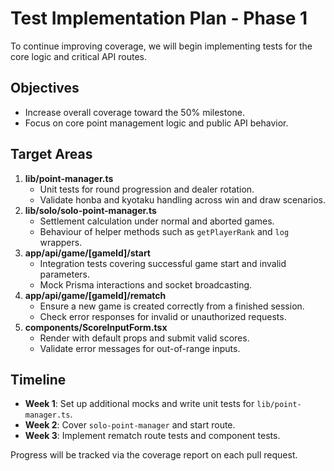# Test Implementation Plan - Phase 1

To continue improving coverage, we will begin implementing tests for the core logic and critical API routes.

## Objectives

- Increase overall coverage toward the 50% milestone.
- Focus on core point management logic and public API behavior.

## Target Areas

1. **lib/point-manager.ts**
   - Unit tests for round progression and dealer rotation.
   - Validate honba and kyotaku handling across win and draw scenarios.
2. **lib/solo/solo-point-manager.ts**
   - Settlement calculation under normal and aborted games.
   - Behaviour of helper methods such as `getPlayerRank` and `log` wrappers.
3. **app/api/game/[gameId]/start**
   - Integration tests covering successful game start and invalid parameters.
   - Mock Prisma interactions and socket broadcasting.
4. **app/api/game/[gameId]/rematch**
   - Ensure a new game is created correctly from a finished session.
   - Check error responses for invalid or unauthorized requests.
5. **components/ScoreInputForm.tsx**
   - Render with default props and submit valid scores.
   - Validate error messages for out-of-range inputs.

## Timeline

- **Week 1**: Set up additional mocks and write unit tests for `lib/point-manager.ts`.
- **Week 2**: Cover `solo-point-manager` and start route.
- **Week 3**: Implement rematch route tests and component tests.

Progress will be tracked via the coverage report on each pull request.
